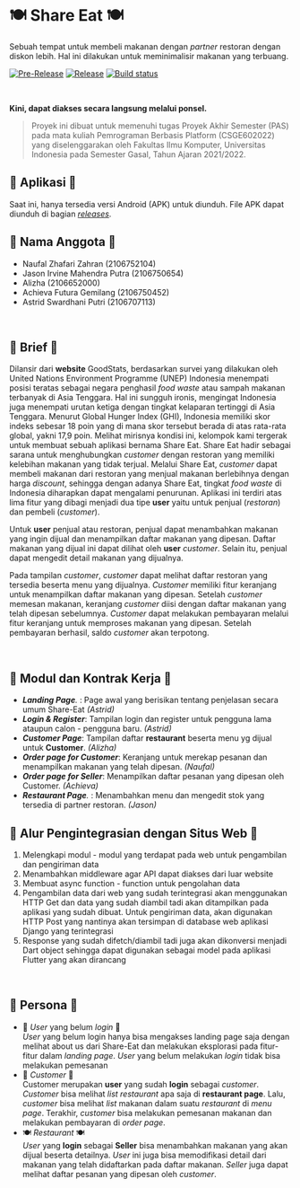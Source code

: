 # 🍽️ Share Eat 🍽️
Sebuah tempat untuk membeli makanan dengan *partner* restoran dengan diskon lebih. Hal ini dilakukan untuk meminimalisir makanan yang terbuang.

[![Pre-Release](https://github.com/KingGedorah/share-eat/actions/workflows/pre-release.yml/badge.svg)](https://github.com/KingGedorah/share-eat/actions/workflows/pre-release.yml)
[![Release](https://github.com/KingGedorah/share-eat/actions/workflows/release.yml/badge.svg)](https://github.com/KingGedorah/share-eat/actions/workflows/release.yml)
[![Build status](https://build.appcenter.ms/v0.1/apps/70f6692f-c886-46ea-9255-9a965598ef09/branches/main/badge)](https://install.appcenter.ms/orgs/d02-pbp-2022-2023/apps/share-eat/distribution_groups/public)

<br>

**Kini, dapat diakses secara langsung melalui ponsel.**
<br>

> Proyek ini dibuat untuk memenuhi tugas Proyek Akhir Semester (PAS)
> pada mata kuliah Pemrograman Berbasis Platform (CSGE602022) yang
> diselenggarakan oleh Fakultas Ilmu Komputer, Universitas Indonesia
> pada Semester Gasal, Tahun Ajaran 2021/2022.

## 📱 Aplikasi 📱
Saat ini, hanya tersedia versi Android (APK) untuk diunduh. File APK dapat diunduh di bagian [_releases_]().

## 🧑 Nama Anggota 🧑
- Naufal Zhafari Zahran (2106752104)
- Jason Irvine Mahendra Putra (2106750654)
- Alizha (2106652000)
- Achieva Futura Gemilang (2106750452)
- Astrid Swardhani Putri (2106707113)
<br>

## 🌅 Brief 🌅
Dilansir dari __website__ GoodStats, berdasarkan survei yang dilakukan oleh United Nations Environment Programme (UNEP) Indonesia menempati posisi teratas sebagai negara penghasil *food waste* atau sampah makanan terbanyak di Asia Tenggara. Hal ini sungguh ironis, mengingat Indonesia juga menempati urutan ketiga dengan tingkat kelaparan tertinggi di Asia Tenggara. Menurut Global Hunger Index (GHI), Indonesia memiliki skor indeks sebesar 18 poin yang di mana skor tersebut berada di atas rata-rata global, yakni 17,9 poin. Melihat mirisnya kondisi ini, kelompok kami tergerak untuk membuat sebuah aplikasi bernama Share Eat. Share Eat hadir sebagai sarana untuk menghubungkan *customer* dengan restoran yang memiliki kelebihan makanan yang tidak terjual. Melalui Share Eat, *customer* dapat membeli makanan dari restoran yang menjual makanan berlebihnya dengan harga *discount*, sehingga dengan adanya Share Eat, tingkat *food waste* di Indonesia diharapkan dapat mengalami penurunan. Aplikasi ini terdiri atas lima fitur yang dibagi menjadi dua tipe __user__ yaitu untuk penjual (*restoran*) dan pembeli (*customer*). 

Untuk __user__ penjual atau restoran, penjual dapat menambahkan makanan yang ingin dijual dan menampilkan daftar makanan yang dipesan. Daftar makanan yang dijual ini dapat dilihat oleh __user__ *customer*. Selain itu, penjual dapat mengedit detail makanan yang dijualnya.

Pada tampilan *customer*, *customer* dapat melihat daftar restoran yang tersedia beserta menu yang dijualnya. *Customer* memiliki fitur keranjang untuk menampilkan daftar makanan yang dipesan. Setelah *customer* memesan makanan, keranjang *customer* diisi dengan daftar makanan yang telah dipesan sebelumnya. *Customer* dapat melakukan pembayaran melalui fitur keranjang untuk memproses makanan yang dipesan. Setelah pembayaran berhasil, saldo *customer* akan terpotong.

<br>

## 📗 Modul dan Kontrak Kerja 📗
- *__Landing Page__.* :  Page awal yang berisikan tentang penjelasan secara umum Share-Eat *(Astrid)*
- *__Login & Register__*: Tampilan login dan register untuk pengguna lama ataupun calon - pengguna  baru. *(Astrid)*
- *__Customer Page__*: Tampilan daftar __restaurant__ beserta menu yg dijual untuk __Customer__. *(Alizha)*
- *__Order page for Customer__*: Keranjang untuk merekap pesanan dan menampilkan makanan yang telah dipesan. *(Naufal)*
- *__Order page for Seller__*: Menampilkan daftar pesanan yang dipesan oleh Customer. *(Achieva)*
- *__Restaurant Page__.* :  Menambahkan menu dan mengedit stok yang tersedia di partner restoran. *(Jason)*

## 🔗 Alur Pengintegrasian dengan Situs Web 🔗
1.    Melengkapi modul - modul yang terdapat pada web untuk pengambilan dan pengiriman data
2.    Menambahkan middleware agar API dapat diakses dari luar website
3.    Membuat async function - function untuk pengolahan data
4.    Pengambilan data dari web yang sudah terintegrasi akan menggunakan HTTP Get dan data yang sudah diambil tadi akan ditampilkan pada aplikasi yang sudah dibuat. Untuk pengiriman data,  akan digunakan HTTP Post yang nantinya akan tersimpan di database web aplikasi Django yang terintegrasi
5.    Response yang sudah difetch/diambil tadi juga akan dikonversi menjadi Dart object sehingga dapat digunakan sebagai model pada aplikasi Flutter yang akan dirancang
<br>

## 🧍 Persona 🧍
- 👤 *User* yang belum *login* 👤
      <br>
      *User* yang belum login hanya bisa mengakses landing page saja dengan melihat about us dari Share-Eat dan melakukan eksplorasi pada fitur-fitur dalam *landing page*. *User* yang belum melakukan *login* tidak bisa melakukan pemesanan   
- 🛒 *Customer* 🛒
      <br>
      Customer merupakan __user__ yang sudah __login__ sebagai *customer*. *Customer* bisa melihat *list restaurant* apa saja di __restaurant page__. Lalu, *customer* bisa melihat *list* makanan dalam suatu *restaurant* di *menu page*. Terakhir, *customer* bisa melakukan pemesanan makanan dan melakukan pembayaran di *order page*.
- 🍽️ *Restaurant* 🍽️
      <br>
      *User* yang __login__ sebagai __Seller__ bisa menambahkan makanan yang akan dijual beserta detailnya. *User* ini juga bisa memodifikasi detail dari makanan yang telah didaftarkan pada daftar makanan. *Seller* juga dapat melihat daftar pesanan yang dipesan oleh *customer*.

